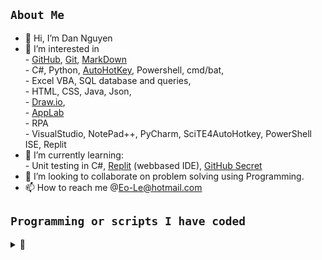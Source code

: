 ## ```About Me```  
- 👋 Hi, I’m Dan Nguyen  
- 👀 I’m interested in  
      - [GitHub](https://docs.github.com/en/get-started/quickstart/github-flow), [Git](https://docs.github.com/en/get-started/quickstart/set-up-git), [MarkDown](https://docs.github.com/en/get-started/writing-on-github/getting-started-with-writing-and-formatting-on-github/basic-writing-and-formatting-syntax)  
      - C#, Python, [AutoHotKey](https://www.autohotkey.com/), Powershell, cmd/bat,  
      - Excel VBA, SQL database and queries,  
      - HTML, CSS, Java, Json,  
      - [Draw.io](https://app.diagrams.net/),  
      - [AppLab](https://code.org/educate/applab)  
      - RPA  
      - VisualStudio, NotePad++, PyCharm, SciTE4AutoHotkey, PowerShell ISE, Replit  
- 🌱 I’m currently learning:  
      - Unit testing in C#, [Replit](https://replit.com/) (webbased IDE), [GitHub Secret](https://docs.github.com/en/actions/security-guides/encrypted-secrets)
- 💞️ I’m looking to collaborate on problem solving using Programming.
- 📫 How to reach me @Eo-Le@hotmail.com  
  
## ```Programming or scripts I have coded```  
<details>
  <summary>📁</summary>
  
### ```C#```  
- PasswordManager:  
      - Consoleapp to rember all the users passwords and accounts.  
      - All passwords are encrypted.  
      - The master password is encrypted with Hash265.  
      - All other passwords are simple encrypted. Login credentials are stored on txt files.  
      - Future work: Login credentials to be stored on SQL database in stead of txt files.
- PaperRockScissor Game:  
      - Playing PaperRockScissor against a computer, which makes random choice every time.  
- Method to ensure the running program doens't crash  
      - by introducing validatation of Int, double and string values  
      - using do while loop and try/catch to makes the program seems to be intelligent  
- Small projects:  
      - creating the little multiplication table 1-10 and output the multiplication table of choice  
      - creating a pricelist, to-do list, name list and so on.  
      - calculating light time and dark time
      - calculating shortes route, calories burnt, is it profitable to tank petrol in DE?
  
### ```AHK```  
- PasswordManager:  
      - Short cuts to websites and directories  
      - Autofill login  
      - Autofill SQL queries  
  
### ```Powershell```  
- Auto_SavingPDF_And_Printjob:  
      - Auto save PDF files using PDFCreator. Files renames dd.mm.yy.hh.mm.ss. If file exist auto increase with 1++ in file name.  
      - Auto printing by sending print arguments to AcrobatReader 2017  
      - Auto archiving the file in subfoler yyyy/mm  
- Gets software versions on multiple (remote) computers incl. the local computer  
      - Using ping commands to determine if computer is on, off or unrecognise  
      - Can get version of OS build.rev., MSO current vers, MSO current outlook, MSO current Excel etc.  
</details>  
  
  
  
<!---
Eo-Le-LearnToHack/Eo-Le-LearnToHack is a ✨ special ✨ repository because its `README.md` (this file) appears on your GitHub profile.
You can click the Preview link to take a look at your changes.
--->
